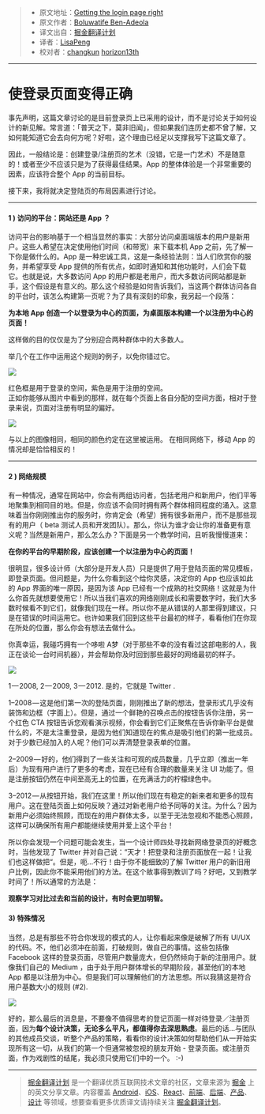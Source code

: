 > * 原文地址：[Getting the login page right](https://blog.prototypr.io/getting-the-login-page-right-d1ce6015235e)
> * 原文作者：[Boluwatife Ben-Adeola](https://blog.prototypr.io/@tife1379)
> * 译文出自：[掘金翻译计划](https://github.com/xitu/gold-miner)
> * 译者：[LisaPeng](https://github.com/LisaPeng)
> * 校对者：[changkun](https://github.com/changkun)  [horizon13th](https://github.com/horizon13th)

---

# 使登录页面变得正确

事先声明，这篇文章讨论的是目前登录页上已采用的设计，而不是讨论关于如何设计的新见解。常言道：「普天之下，莫非旧闻」，但如果我们连历史都不曾了解，又如何能知道它会去向何方呢？好啦，这个理由已经足以支撑我写下这篇文章了。 

因此，一般结论是：创建登录/注册页的艺术（没错，它是一门艺术）不是随意的！或者至少不应该只是为了获得最佳结果。App 的整体体验是一个非常重要的因素，应该符合整个 App 的当前目标。

接下来，我将就决定登陆页的布局因素进行讨论。

---

#### 1 ) 访问的平台：网站还是 App ？

访问平台的影响基于一个相当显然的事实：大部分访问桌面端版本的用户是新用户。这些人希望在决定使用他们时间（和带宽）来下载本机 App 之前，先了解一下你是做什么的。App 是一种忠诚工具，这是一条经验法则：当人们欣赏你的服务，并希望享受 App 提供的所有优点，如即时通知和其他功能时，人们会下载它。也就是说，大多数访问 App 的用户都是老用户，而大多数访问网站都是新手，这个假设是有意义的。那么这个经验是如何告诉我们，当这两个群体访问各自的平台时，该怎么构建第一页呢？为了具有深刻的印象，我另起一个段落：

**为本地 App 创造一个以登录为中心的页面，为桌面版本构建一个以注册为中心的页面！**

这样做的目的仅仅是为了分别迎合两种群体中的大多数人。

举几个在工作中运用这个规则的例子，以免你错过它。

![](https://cdn-images-1.medium.com/max/800/1*nn_BIbwZADDqOlArc2CLng.jpeg)

红色框是用于登录的空间，紫色是用于注册的空间。    
正如你能够从图片中看到的那样，就在每个页面上各自分配的空间方面，相对于登录来说，页面对注册有明显的偏好。

![](https://cdn-images-1.medium.com/max/800/1*8K4YHt_wyGNABzjefVF5Rw.jpeg)

与以上的图像相同，相同的颜色约定在这里被运用。
在相同网络下，移动 App 的情况却是恰恰相反的！

---

#### 2 ) 网络规模

有一种情况，通常在网站中，你会有两组访问者，包括老用户和新用户，他们平等地聚集到相同目的地。但是，你应该不会同时拥有两个群体相同程度的涌入。这意味着当你刚刚推出你的服务时，你肯定会（希望）拥有很多新用户，而不是那些现有的用户（ beta 测试人员和开发团队）。那么，你认为谁才会让你的准备更有意义呢？当然是新用户，那么怎么办？下面是另一个教学时间，且听我慢慢道来：

**在你的平台的早期阶段，应该创建一个以注册为中心的页面！**

很明显，很多设计师（大部分是开发人员）只是提供了用于登陆页面的常见模板，即登录页面。但问题是，为什么你看到这个给你灵感，决定你的 App 也应该如此的 App 界面的唯一原因，是因为该 App 已经有一个成熟的社交网络！这就是为什么你首先就想要使用它！所以当我们喜欢的网络刚刚成长和需要数字时，我们大多数时候看不到它们，就像我们现在一样。所以你不是从错误的人那里得到建议，只是在错误的时间运用它。也许如果我们回到这些平台最初的样子，看看他们在你现在所处的位置，那么你会有想法去做什么。

你真幸运，我碰巧拥有一个哆啦 A梦（对于那些不幸的没有看过这部电影的人，我正在谈论一台时间机器），并会帮助你及时回到那些最好的网络最初的样子。

![](https://cdn-images-1.medium.com/max/800/1*R9ObciULy-F55BSWXQibcA.jpeg)

1 — 2008, 2 — 2009, 3 — 2012.
是的，它就是 Twitter .

1–2008 — 这是他们第一次的登陆页面，刚刚推出了新的想法，登录形式几乎没有装饰和边框（字面上）。但是，通过一个鲜艳的召唤点击的按钮告诉你注册，另一个红色 CTA 按钮告诉您观看演示视频，你会看到它们正聚焦在告诉你新平台是做什么的，不是太注重登录，是因为他们知道现在的焦点是吸引他们的第一批成员。对于少数已经加入的人呢？他们可以弄清楚登录表单的位置。

2–2009 — 好的，他们得到了一些关注和可观的成员数量，几乎立即（推出一年后）为现有用户进行了更多的考虑，现在已经有合理的数量来关注 UI 功能了。但是注册按钮仍然在中间至高无上的位置，在充满活力的柠檬绿色中。

3–2012 — 从按钮开始，我们在这里！所以他们现在有稳定的新来者和更多的现有用户。这在登陆页面上如何反映？通过对新老用户给予同等的关注。为什么？因为新用户必须始终照顾，而现在的用户群体太多，以至于无法忽视和不能悉心照顾，这样可以确保所有用户都能继续使用并爱上这个平台！

所以你会发现一个问题可能会发生，当一个设计师四处寻找新网络登录页的好概念时，当他发现了 Twitter 并对自己说：“天才！把登录和注册页面放在一起！让我们也这样做把“。但是，呃...不行！由于你不能细致的了解 Twitter 用户的新旧用户比例，因此你不能采用他们的方法。在这个故事得到教训了吗？好吧，又到教学时间了！所以通常的方法是：

**观察学习对比过去和当前的设计，有时会更加明智。**

#### 3) 特殊情况

当然，总是有那些不符合你发现的模式的人，让你看起来像是破解了所有 UI/UX 的代码。不，他们必须冲在前面，打破规则，做自己的事情。这些包括像 Facebook 这样的登录页面，尽管用户数量庞大，但仍然倾向于新的注册用户。就像我们自己的 Medium ，由于处于用户群体增长的早期阶段，甚至他们的本地 App 都是以注册为中心。但是我们可以理解他们的方法思想。所以我猜这是符合用户基数大小的规则 (#2).

![](https://cdn-images-1.medium.com/max/800/1*pWuQJ8ix9kVgENNHt3VKqw.png)

好的，那么最后的消息是，不要像不值得思考的登记页面一样对待登录／注册页面，因为**每个设计决策，无论多么平凡，都值得你去深思熟虑**。最后的话...与团队的其他成员交谈，听整个产品的策略，看看你的设计决策如何帮助他们从一开始实现所有这一切，从我们的第一个但通常被忽视的朋友开始 - 登录页面。或注册页面，作为戏剧性的结尾，我必须只使用它们中的一个。 :-)

---

> [掘金翻译计划](https://github.com/xitu/gold-miner) 是一个翻译优质互联网技术文章的社区，文章来源为 [掘金](https://juejin.im) 上的英文分享文章。内容覆盖 [Android](https://github.com/xitu/gold-miner#android)、[iOS](https://github.com/xitu/gold-miner#ios)、[React](https://github.com/xitu/gold-miner#react)、[前端](https://github.com/xitu/gold-miner#前端)、[后端](https://github.com/xitu/gold-miner#后端)、[产品](https://github.com/xitu/gold-miner#产品)、[设计](https://github.com/xitu/gold-miner#设计) 等领域，想要查看更多优质译文请持续关注 [掘金翻译计划](https://github.com/xitu/gold-miner)。
